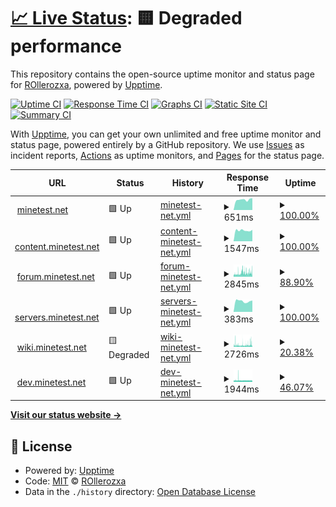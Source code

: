 # [📈 Live Status](https://mtstatus.voxelmanip.se): <!--live status--> **🟨 Degraded performance**

This repository contains the open-source uptime monitor and status page for [ROllerozxa](https://voxelmanip.se), powered by [Upptime](https://github.com/upptime/upptime).

[![Uptime CI](https://github.com/rollerozxa/mt-uptime-status/workflows/Uptime%20CI/badge.svg)](https://github.com/rollerozxa/mt-uptime-status/actions?query=workflow%3A%22Uptime+CI%22)
[![Response Time CI](https://github.com/rollerozxa/mt-uptime-status/workflows/Response%20Time%20CI/badge.svg)](https://github.com/rollerozxa/mt-uptime-status/actions?query=workflow%3A%22Response+Time+CI%22)
[![Graphs CI](https://github.com/rollerozxa/mt-uptime-status/workflows/Graphs%20CI/badge.svg)](https://github.com/rollerozxa/mt-uptime-status/actions?query=workflow%3A%22Graphs+CI%22)
[![Static Site CI](https://github.com/rollerozxa/mt-uptime-status/workflows/Static%20Site%20CI/badge.svg)](https://github.com/rollerozxa/mt-uptime-status/actions?query=workflow%3A%22Static+Site+CI%22)
[![Summary CI](https://github.com/rollerozxa/mt-uptime-status/workflows/Summary%20CI/badge.svg)](https://github.com/rollerozxa/mt-uptime-status/actions?query=workflow%3A%22Summary+CI%22)

With [Upptime](https://upptime.js.org), you can get your own unlimited and free uptime monitor and status page, powered entirely by a GitHub repository. We use [Issues](https://github.com/rollerozxa/mt-uptime-status/issues) as incident reports, [Actions](https://github.com/rollerozxa/mt-uptime-status/actions) as uptime monitors, and [Pages](https://mtstatus.voxelmanip.se) for the status page.

<!--start: status pages-->
<!-- This summary is generated by Upptime (https://github.com/upptime/upptime) -->
<!-- Do not edit this manually, your changes will be overwritten -->
<!-- prettier-ignore -->
| URL | Status | History | Response Time | Uptime |
| --- | ------ | ------- | ------------- | ------ |
| <img alt="" src="https://icons.duckduckgo.com/ip3/www.minetest.net.ico" height="13"> [minetest.net](https://www.minetest.net) | 🟩 Up | [minetest-net.yml](https://github.com/rollerozxa-org/mt-uptime-status/commits/HEAD/history/minetest-net.yml) | <details><summary><img alt="Response time graph" src="./graphs/minetest-net/response-time-week.png" height="20"> 651ms</summary><br><a href="https://mtstatus.voxelmanip.se/history/minetest-net"><img alt="Response time 169" src="https://img.shields.io/endpoint?url=https%3A%2F%2Fraw.githubusercontent.com%2Frollerozxa-org%2Fmt-uptime-status%2FHEAD%2Fapi%2Fminetest-net%2Fresponse-time.json"></a><br><a href="https://mtstatus.voxelmanip.se/history/minetest-net"><img alt="24-hour response time 748" src="https://img.shields.io/endpoint?url=https%3A%2F%2Fraw.githubusercontent.com%2Frollerozxa-org%2Fmt-uptime-status%2FHEAD%2Fapi%2Fminetest-net%2Fresponse-time-day.json"></a><br><a href="https://mtstatus.voxelmanip.se/history/minetest-net"><img alt="7-day response time 651" src="https://img.shields.io/endpoint?url=https%3A%2F%2Fraw.githubusercontent.com%2Frollerozxa-org%2Fmt-uptime-status%2FHEAD%2Fapi%2Fminetest-net%2Fresponse-time-week.json"></a><br><a href="https://mtstatus.voxelmanip.se/history/minetest-net"><img alt="30-day response time 574" src="https://img.shields.io/endpoint?url=https%3A%2F%2Fraw.githubusercontent.com%2Frollerozxa-org%2Fmt-uptime-status%2FHEAD%2Fapi%2Fminetest-net%2Fresponse-time-month.json"></a><br><a href="https://mtstatus.voxelmanip.se/history/minetest-net"><img alt="1-year response time 176" src="https://img.shields.io/endpoint?url=https%3A%2F%2Fraw.githubusercontent.com%2Frollerozxa-org%2Fmt-uptime-status%2FHEAD%2Fapi%2Fminetest-net%2Fresponse-time-year.json"></a></details> | <details><summary><a href="https://mtstatus.voxelmanip.se/history/minetest-net">100.00%</a></summary><a href="https://mtstatus.voxelmanip.se/history/minetest-net"><img alt="All-time uptime 100.00%" src="https://img.shields.io/endpoint?url=https%3A%2F%2Fraw.githubusercontent.com%2Frollerozxa-org%2Fmt-uptime-status%2FHEAD%2Fapi%2Fminetest-net%2Fuptime.json"></a><br><a href="https://mtstatus.voxelmanip.se/history/minetest-net"><img alt="24-hour uptime 100.00%" src="https://img.shields.io/endpoint?url=https%3A%2F%2Fraw.githubusercontent.com%2Frollerozxa-org%2Fmt-uptime-status%2FHEAD%2Fapi%2Fminetest-net%2Fuptime-day.json"></a><br><a href="https://mtstatus.voxelmanip.se/history/minetest-net"><img alt="7-day uptime 100.00%" src="https://img.shields.io/endpoint?url=https%3A%2F%2Fraw.githubusercontent.com%2Frollerozxa-org%2Fmt-uptime-status%2FHEAD%2Fapi%2Fminetest-net%2Fuptime-week.json"></a><br><a href="https://mtstatus.voxelmanip.se/history/minetest-net"><img alt="30-day uptime 100.00%" src="https://img.shields.io/endpoint?url=https%3A%2F%2Fraw.githubusercontent.com%2Frollerozxa-org%2Fmt-uptime-status%2FHEAD%2Fapi%2Fminetest-net%2Fuptime-month.json"></a><br><a href="https://mtstatus.voxelmanip.se/history/minetest-net"><img alt="1-year uptime 100.00%" src="https://img.shields.io/endpoint?url=https%3A%2F%2Fraw.githubusercontent.com%2Frollerozxa-org%2Fmt-uptime-status%2FHEAD%2Fapi%2Fminetest-net%2Fuptime-year.json"></a></details>
| <img alt="" src="https://icons.duckduckgo.com/ip3/content.minetest.net.ico" height="13"> [content.minetest.net](https://content.minetest.net) | 🟩 Up | [content-minetest-net.yml](https://github.com/rollerozxa-org/mt-uptime-status/commits/HEAD/history/content-minetest-net.yml) | <details><summary><img alt="Response time graph" src="./graphs/content-minetest-net/response-time-week.png" height="20"> 1547ms</summary><br><a href="https://mtstatus.voxelmanip.se/history/content-minetest-net"><img alt="Response time 1257" src="https://img.shields.io/endpoint?url=https%3A%2F%2Fraw.githubusercontent.com%2Frollerozxa-org%2Fmt-uptime-status%2FHEAD%2Fapi%2Fcontent-minetest-net%2Fresponse-time.json"></a><br><a href="https://mtstatus.voxelmanip.se/history/content-minetest-net"><img alt="24-hour response time 1621" src="https://img.shields.io/endpoint?url=https%3A%2F%2Fraw.githubusercontent.com%2Frollerozxa-org%2Fmt-uptime-status%2FHEAD%2Fapi%2Fcontent-minetest-net%2Fresponse-time-day.json"></a><br><a href="https://mtstatus.voxelmanip.se/history/content-minetest-net"><img alt="7-day response time 1547" src="https://img.shields.io/endpoint?url=https%3A%2F%2Fraw.githubusercontent.com%2Frollerozxa-org%2Fmt-uptime-status%2FHEAD%2Fapi%2Fcontent-minetest-net%2Fresponse-time-week.json"></a><br><a href="https://mtstatus.voxelmanip.se/history/content-minetest-net"><img alt="30-day response time 1820" src="https://img.shields.io/endpoint?url=https%3A%2F%2Fraw.githubusercontent.com%2Frollerozxa-org%2Fmt-uptime-status%2FHEAD%2Fapi%2Fcontent-minetest-net%2Fresponse-time-month.json"></a><br><a href="https://mtstatus.voxelmanip.se/history/content-minetest-net"><img alt="1-year response time 1245" src="https://img.shields.io/endpoint?url=https%3A%2F%2Fraw.githubusercontent.com%2Frollerozxa-org%2Fmt-uptime-status%2FHEAD%2Fapi%2Fcontent-minetest-net%2Fresponse-time-year.json"></a></details> | <details><summary><a href="https://mtstatus.voxelmanip.se/history/content-minetest-net">100.00%</a></summary><a href="https://mtstatus.voxelmanip.se/history/content-minetest-net"><img alt="All-time uptime 99.90%" src="https://img.shields.io/endpoint?url=https%3A%2F%2Fraw.githubusercontent.com%2Frollerozxa-org%2Fmt-uptime-status%2FHEAD%2Fapi%2Fcontent-minetest-net%2Fuptime.json"></a><br><a href="https://mtstatus.voxelmanip.se/history/content-minetest-net"><img alt="24-hour uptime 100.00%" src="https://img.shields.io/endpoint?url=https%3A%2F%2Fraw.githubusercontent.com%2Frollerozxa-org%2Fmt-uptime-status%2FHEAD%2Fapi%2Fcontent-minetest-net%2Fuptime-day.json"></a><br><a href="https://mtstatus.voxelmanip.se/history/content-minetest-net"><img alt="7-day uptime 100.00%" src="https://img.shields.io/endpoint?url=https%3A%2F%2Fraw.githubusercontent.com%2Frollerozxa-org%2Fmt-uptime-status%2FHEAD%2Fapi%2Fcontent-minetest-net%2Fuptime-week.json"></a><br><a href="https://mtstatus.voxelmanip.se/history/content-minetest-net"><img alt="30-day uptime 99.93%" src="https://img.shields.io/endpoint?url=https%3A%2F%2Fraw.githubusercontent.com%2Frollerozxa-org%2Fmt-uptime-status%2FHEAD%2Fapi%2Fcontent-minetest-net%2Fuptime-month.json"></a><br><a href="https://mtstatus.voxelmanip.se/history/content-minetest-net"><img alt="1-year uptime 99.91%" src="https://img.shields.io/endpoint?url=https%3A%2F%2Fraw.githubusercontent.com%2Frollerozxa-org%2Fmt-uptime-status%2FHEAD%2Fapi%2Fcontent-minetest-net%2Fuptime-year.json"></a></details>
| <img alt="" src="https://icons.duckduckgo.com/ip3/forum.minetest.net.ico" height="13"> [forum.minetest.net](https://forum.minetest.net) | 🟩 Up | [forum-minetest-net.yml](https://github.com/rollerozxa-org/mt-uptime-status/commits/HEAD/history/forum-minetest-net.yml) | <details><summary><img alt="Response time graph" src="./graphs/forum-minetest-net/response-time-week.png" height="20"> 2845ms</summary><br><a href="https://mtstatus.voxelmanip.se/history/forum-minetest-net"><img alt="Response time 3525" src="https://img.shields.io/endpoint?url=https%3A%2F%2Fraw.githubusercontent.com%2Frollerozxa-org%2Fmt-uptime-status%2FHEAD%2Fapi%2Fforum-minetest-net%2Fresponse-time.json"></a><br><a href="https://mtstatus.voxelmanip.se/history/forum-minetest-net"><img alt="24-hour response time 3395" src="https://img.shields.io/endpoint?url=https%3A%2F%2Fraw.githubusercontent.com%2Frollerozxa-org%2Fmt-uptime-status%2FHEAD%2Fapi%2Fforum-minetest-net%2Fresponse-time-day.json"></a><br><a href="https://mtstatus.voxelmanip.se/history/forum-minetest-net"><img alt="7-day response time 2845" src="https://img.shields.io/endpoint?url=https%3A%2F%2Fraw.githubusercontent.com%2Frollerozxa-org%2Fmt-uptime-status%2FHEAD%2Fapi%2Fforum-minetest-net%2Fresponse-time-week.json"></a><br><a href="https://mtstatus.voxelmanip.se/history/forum-minetest-net"><img alt="30-day response time 4294" src="https://img.shields.io/endpoint?url=https%3A%2F%2Fraw.githubusercontent.com%2Frollerozxa-org%2Fmt-uptime-status%2FHEAD%2Fapi%2Fforum-minetest-net%2Fresponse-time-month.json"></a><br><a href="https://mtstatus.voxelmanip.se/history/forum-minetest-net"><img alt="1-year response time 3576" src="https://img.shields.io/endpoint?url=https%3A%2F%2Fraw.githubusercontent.com%2Frollerozxa-org%2Fmt-uptime-status%2FHEAD%2Fapi%2Fforum-minetest-net%2Fresponse-time-year.json"></a></details> | <details><summary><a href="https://mtstatus.voxelmanip.se/history/forum-minetest-net">88.90%</a></summary><a href="https://mtstatus.voxelmanip.se/history/forum-minetest-net"><img alt="All-time uptime 99.64%" src="https://img.shields.io/endpoint?url=https%3A%2F%2Fraw.githubusercontent.com%2Frollerozxa-org%2Fmt-uptime-status%2FHEAD%2Fapi%2Fforum-minetest-net%2Fuptime.json"></a><br><a href="https://mtstatus.voxelmanip.se/history/forum-minetest-net"><img alt="24-hour uptime 83.69%" src="https://img.shields.io/endpoint?url=https%3A%2F%2Fraw.githubusercontent.com%2Frollerozxa-org%2Fmt-uptime-status%2FHEAD%2Fapi%2Fforum-minetest-net%2Fuptime-day.json"></a><br><a href="https://mtstatus.voxelmanip.se/history/forum-minetest-net"><img alt="7-day uptime 88.90%" src="https://img.shields.io/endpoint?url=https%3A%2F%2Fraw.githubusercontent.com%2Frollerozxa-org%2Fmt-uptime-status%2FHEAD%2Fapi%2Fforum-minetest-net%2Fuptime-week.json"></a><br><a href="https://mtstatus.voxelmanip.se/history/forum-minetest-net"><img alt="30-day uptime 94.66%" src="https://img.shields.io/endpoint?url=https%3A%2F%2Fraw.githubusercontent.com%2Frollerozxa-org%2Fmt-uptime-status%2FHEAD%2Fapi%2Fforum-minetest-net%2Fuptime-month.json"></a><br><a href="https://mtstatus.voxelmanip.se/history/forum-minetest-net"><img alt="1-year uptime 99.55%" src="https://img.shields.io/endpoint?url=https%3A%2F%2Fraw.githubusercontent.com%2Frollerozxa-org%2Fmt-uptime-status%2FHEAD%2Fapi%2Fforum-minetest-net%2Fuptime-year.json"></a></details>
| <img alt="" src="https://icons.duckduckgo.com/ip3/servers.minetest.net.ico" height="13"> [servers.minetest.net](https://servers.minetest.net) | 🟩 Up | [servers-minetest-net.yml](https://github.com/rollerozxa-org/mt-uptime-status/commits/HEAD/history/servers-minetest-net.yml) | <details><summary><img alt="Response time graph" src="./graphs/servers-minetest-net/response-time-week.png" height="20"> 383ms</summary><br><a href="https://mtstatus.voxelmanip.se/history/servers-minetest-net"><img alt="Response time 462" src="https://img.shields.io/endpoint?url=https%3A%2F%2Fraw.githubusercontent.com%2Frollerozxa-org%2Fmt-uptime-status%2FHEAD%2Fapi%2Fservers-minetest-net%2Fresponse-time.json"></a><br><a href="https://mtstatus.voxelmanip.se/history/servers-minetest-net"><img alt="24-hour response time 404" src="https://img.shields.io/endpoint?url=https%3A%2F%2Fraw.githubusercontent.com%2Frollerozxa-org%2Fmt-uptime-status%2FHEAD%2Fapi%2Fservers-minetest-net%2Fresponse-time-day.json"></a><br><a href="https://mtstatus.voxelmanip.se/history/servers-minetest-net"><img alt="7-day response time 383" src="https://img.shields.io/endpoint?url=https%3A%2F%2Fraw.githubusercontent.com%2Frollerozxa-org%2Fmt-uptime-status%2FHEAD%2Fapi%2Fservers-minetest-net%2Fresponse-time-week.json"></a><br><a href="https://mtstatus.voxelmanip.se/history/servers-minetest-net"><img alt="30-day response time 472" src="https://img.shields.io/endpoint?url=https%3A%2F%2Fraw.githubusercontent.com%2Frollerozxa-org%2Fmt-uptime-status%2FHEAD%2Fapi%2Fservers-minetest-net%2Fresponse-time-month.json"></a><br><a href="https://mtstatus.voxelmanip.se/history/servers-minetest-net"><img alt="1-year response time 461" src="https://img.shields.io/endpoint?url=https%3A%2F%2Fraw.githubusercontent.com%2Frollerozxa-org%2Fmt-uptime-status%2FHEAD%2Fapi%2Fservers-minetest-net%2Fresponse-time-year.json"></a></details> | <details><summary><a href="https://mtstatus.voxelmanip.se/history/servers-minetest-net">100.00%</a></summary><a href="https://mtstatus.voxelmanip.se/history/servers-minetest-net"><img alt="All-time uptime 99.98%" src="https://img.shields.io/endpoint?url=https%3A%2F%2Fraw.githubusercontent.com%2Frollerozxa-org%2Fmt-uptime-status%2FHEAD%2Fapi%2Fservers-minetest-net%2Fuptime.json"></a><br><a href="https://mtstatus.voxelmanip.se/history/servers-minetest-net"><img alt="24-hour uptime 100.00%" src="https://img.shields.io/endpoint?url=https%3A%2F%2Fraw.githubusercontent.com%2Frollerozxa-org%2Fmt-uptime-status%2FHEAD%2Fapi%2Fservers-minetest-net%2Fuptime-day.json"></a><br><a href="https://mtstatus.voxelmanip.se/history/servers-minetest-net"><img alt="7-day uptime 100.00%" src="https://img.shields.io/endpoint?url=https%3A%2F%2Fraw.githubusercontent.com%2Frollerozxa-org%2Fmt-uptime-status%2FHEAD%2Fapi%2Fservers-minetest-net%2Fuptime-week.json"></a><br><a href="https://mtstatus.voxelmanip.se/history/servers-minetest-net"><img alt="30-day uptime 100.00%" src="https://img.shields.io/endpoint?url=https%3A%2F%2Fraw.githubusercontent.com%2Frollerozxa-org%2Fmt-uptime-status%2FHEAD%2Fapi%2Fservers-minetest-net%2Fuptime-month.json"></a><br><a href="https://mtstatus.voxelmanip.se/history/servers-minetest-net"><img alt="1-year uptime 99.98%" src="https://img.shields.io/endpoint?url=https%3A%2F%2Fraw.githubusercontent.com%2Frollerozxa-org%2Fmt-uptime-status%2FHEAD%2Fapi%2Fservers-minetest-net%2Fuptime-year.json"></a></details>
| <img alt="" src="https://icons.duckduckgo.com/ip3/wiki.minetest.net.ico" height="13"> [wiki.minetest.net](https://wiki.minetest.net/Main_Page) | 🟨 Degraded | [wiki-minetest-net.yml](https://github.com/rollerozxa-org/mt-uptime-status/commits/HEAD/history/wiki-minetest-net.yml) | <details><summary><img alt="Response time graph" src="./graphs/wiki-minetest-net/response-time-week.png" height="20"> 2726ms</summary><br><a href="https://mtstatus.voxelmanip.se/history/wiki-minetest-net"><img alt="Response time 4960" src="https://img.shields.io/endpoint?url=https%3A%2F%2Fraw.githubusercontent.com%2Frollerozxa-org%2Fmt-uptime-status%2FHEAD%2Fapi%2Fwiki-minetest-net%2Fresponse-time.json"></a><br><a href="https://mtstatus.voxelmanip.se/history/wiki-minetest-net"><img alt="24-hour response time 2714" src="https://img.shields.io/endpoint?url=https%3A%2F%2Fraw.githubusercontent.com%2Frollerozxa-org%2Fmt-uptime-status%2FHEAD%2Fapi%2Fwiki-minetest-net%2Fresponse-time-day.json"></a><br><a href="https://mtstatus.voxelmanip.se/history/wiki-minetest-net"><img alt="7-day response time 2726" src="https://img.shields.io/endpoint?url=https%3A%2F%2Fraw.githubusercontent.com%2Frollerozxa-org%2Fmt-uptime-status%2FHEAD%2Fapi%2Fwiki-minetest-net%2Fresponse-time-week.json"></a><br><a href="https://mtstatus.voxelmanip.se/history/wiki-minetest-net"><img alt="30-day response time 5106" src="https://img.shields.io/endpoint?url=https%3A%2F%2Fraw.githubusercontent.com%2Frollerozxa-org%2Fmt-uptime-status%2FHEAD%2Fapi%2Fwiki-minetest-net%2Fresponse-time-month.json"></a><br><a href="https://mtstatus.voxelmanip.se/history/wiki-minetest-net"><img alt="1-year response time 5031" src="https://img.shields.io/endpoint?url=https%3A%2F%2Fraw.githubusercontent.com%2Frollerozxa-org%2Fmt-uptime-status%2FHEAD%2Fapi%2Fwiki-minetest-net%2Fresponse-time-year.json"></a></details> | <details><summary><a href="https://mtstatus.voxelmanip.se/history/wiki-minetest-net">20.38%</a></summary><a href="https://mtstatus.voxelmanip.se/history/wiki-minetest-net"><img alt="All-time uptime 98.32%" src="https://img.shields.io/endpoint?url=https%3A%2F%2Fraw.githubusercontent.com%2Frollerozxa-org%2Fmt-uptime-status%2FHEAD%2Fapi%2Fwiki-minetest-net%2Fuptime.json"></a><br><a href="https://mtstatus.voxelmanip.se/history/wiki-minetest-net"><img alt="24-hour uptime 28.03%" src="https://img.shields.io/endpoint?url=https%3A%2F%2Fraw.githubusercontent.com%2Frollerozxa-org%2Fmt-uptime-status%2FHEAD%2Fapi%2Fwiki-minetest-net%2Fuptime-day.json"></a><br><a href="https://mtstatus.voxelmanip.se/history/wiki-minetest-net"><img alt="7-day uptime 20.38%" src="https://img.shields.io/endpoint?url=https%3A%2F%2Fraw.githubusercontent.com%2Frollerozxa-org%2Fmt-uptime-status%2FHEAD%2Fapi%2Fwiki-minetest-net%2Fuptime-week.json"></a><br><a href="https://mtstatus.voxelmanip.se/history/wiki-minetest-net"><img alt="30-day uptime 75.25%" src="https://img.shields.io/endpoint?url=https%3A%2F%2Fraw.githubusercontent.com%2Frollerozxa-org%2Fmt-uptime-status%2FHEAD%2Fapi%2Fwiki-minetest-net%2Fuptime-month.json"></a><br><a href="https://mtstatus.voxelmanip.se/history/wiki-minetest-net"><img alt="1-year uptime 97.94%" src="https://img.shields.io/endpoint?url=https%3A%2F%2Fraw.githubusercontent.com%2Frollerozxa-org%2Fmt-uptime-status%2FHEAD%2Fapi%2Fwiki-minetest-net%2Fuptime-year.json"></a></details>
| <img alt="" src="https://icons.duckduckgo.com/ip3/dev.minetest.net.ico" height="13"> [dev.minetest.net](https://dev.minetest.net/Main_Page) | 🟩 Up | [dev-minetest-net.yml](https://github.com/rollerozxa-org/mt-uptime-status/commits/HEAD/history/dev-minetest-net.yml) | <details><summary><img alt="Response time graph" src="./graphs/dev-minetest-net/response-time-week.png" height="20"> 1944ms</summary><br><a href="https://mtstatus.voxelmanip.se/history/dev-minetest-net"><img alt="Response time 2657" src="https://img.shields.io/endpoint?url=https%3A%2F%2Fraw.githubusercontent.com%2Frollerozxa-org%2Fmt-uptime-status%2FHEAD%2Fapi%2Fdev-minetest-net%2Fresponse-time.json"></a><br><a href="https://mtstatus.voxelmanip.se/history/dev-minetest-net"><img alt="24-hour response time 1772" src="https://img.shields.io/endpoint?url=https%3A%2F%2Fraw.githubusercontent.com%2Frollerozxa-org%2Fmt-uptime-status%2FHEAD%2Fapi%2Fdev-minetest-net%2Fresponse-time-day.json"></a><br><a href="https://mtstatus.voxelmanip.se/history/dev-minetest-net"><img alt="7-day response time 1944" src="https://img.shields.io/endpoint?url=https%3A%2F%2Fraw.githubusercontent.com%2Frollerozxa-org%2Fmt-uptime-status%2FHEAD%2Fapi%2Fdev-minetest-net%2Fresponse-time-week.json"></a><br><a href="https://mtstatus.voxelmanip.se/history/dev-minetest-net"><img alt="30-day response time 2092" src="https://img.shields.io/endpoint?url=https%3A%2F%2Fraw.githubusercontent.com%2Frollerozxa-org%2Fmt-uptime-status%2FHEAD%2Fapi%2Fdev-minetest-net%2Fresponse-time-month.json"></a><br><a href="https://mtstatus.voxelmanip.se/history/dev-minetest-net"><img alt="1-year response time 2746" src="https://img.shields.io/endpoint?url=https%3A%2F%2Fraw.githubusercontent.com%2Frollerozxa-org%2Fmt-uptime-status%2FHEAD%2Fapi%2Fdev-minetest-net%2Fresponse-time-year.json"></a></details> | <details><summary><a href="https://mtstatus.voxelmanip.se/history/dev-minetest-net">46.07%</a></summary><a href="https://mtstatus.voxelmanip.se/history/dev-minetest-net"><img alt="All-time uptime 99.16%" src="https://img.shields.io/endpoint?url=https%3A%2F%2Fraw.githubusercontent.com%2Frollerozxa-org%2Fmt-uptime-status%2FHEAD%2Fapi%2Fdev-minetest-net%2Fuptime.json"></a><br><a href="https://mtstatus.voxelmanip.se/history/dev-minetest-net"><img alt="24-hour uptime 34.96%" src="https://img.shields.io/endpoint?url=https%3A%2F%2Fraw.githubusercontent.com%2Frollerozxa-org%2Fmt-uptime-status%2FHEAD%2Fapi%2Fdev-minetest-net%2Fuptime-day.json"></a><br><a href="https://mtstatus.voxelmanip.se/history/dev-minetest-net"><img alt="7-day uptime 46.07%" src="https://img.shields.io/endpoint?url=https%3A%2F%2Fraw.githubusercontent.com%2Frollerozxa-org%2Fmt-uptime-status%2FHEAD%2Fapi%2Fdev-minetest-net%2Fuptime-week.json"></a><br><a href="https://mtstatus.voxelmanip.se/history/dev-minetest-net"><img alt="30-day uptime 87.59%" src="https://img.shields.io/endpoint?url=https%3A%2F%2Fraw.githubusercontent.com%2Frollerozxa-org%2Fmt-uptime-status%2FHEAD%2Fapi%2Fdev-minetest-net%2Fuptime-month.json"></a><br><a href="https://mtstatus.voxelmanip.se/history/dev-minetest-net"><img alt="1-year uptime 98.97%" src="https://img.shields.io/endpoint?url=https%3A%2F%2Fraw.githubusercontent.com%2Frollerozxa-org%2Fmt-uptime-status%2FHEAD%2Fapi%2Fdev-minetest-net%2Fuptime-year.json"></a></details>

<!--end: status pages-->

[**Visit our status website →**](https://mtstatus.voxelmanip.se)

## 📄 License

- Powered by: [Upptime](https://github.com/upptime/upptime)
- Code: [MIT](./LICENSE) © [ROllerozxa](https://voxelmanip.se)
- Data in the `./history` directory: [Open Database License](https://opendatacommons.org/licenses/odbl/1-0/)

